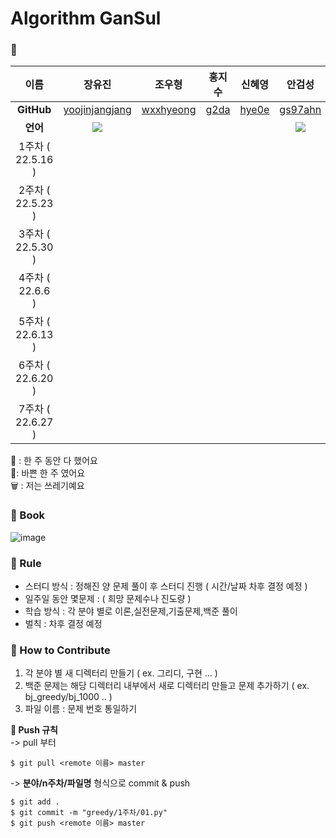 # Algorithm GanSul


### 🤣 

| 이름    |  장유진       |     조우형    |     홍지수     |     신혜영      |     안검성     |
| :----: | :-----------: | :-----------: | :-----------: | :-------------: | :-----------: |
|    **GitHub**     | [yoojinjangjang](https://github.com/yoojinjangjang) | [wxxhyeong](https://github.com/wxxhyeong) | [g2da](https://github.com/g2da) | [hye0e](https://github.com/hye0e) | [gs97ahn](https://github.com/gs97ahn) |
|  **언어**  |  <img src="https://img.shields.io/badge/Python-3776AB?style=for-the-badge&logo=Python&logoColor=white"> | |   |    | <img src="https://img.shields.io/badge/Python-3776AB?style=for-the-badge&logo=Python&logoColor=white"> |
| 1주차 ( 22.5.16 ) |      |         |        |          |        |
| 2주차 ( 22.5.23 ) |      |         |        |          |        |
| 3주차 ( 22.5.30 ) |      |         |        |          |        |
| 4주차 ( 22.6.6 )  |      |         |        |          |        |
| 5주차 ( 22.6.13 ) |      |         |        |          |        |
| 6주차 ( 22.6.20 ) |      |         |        |          |        |
| 7주차 ( 22.6.27 ) |      |         |        |          |        |

🙆‍ : 한 주 동안 다 했어요  
🏃‍ : 바쁜 한 주 였어요  
🗑️ : 저는 쓰레기예요

### 📕 Book

![image](https://user-images.githubusercontent.com/94024391/167662952-8435cdd7-22f4-42c9-878e-bd5d824715e9.png)

### 📝 Rule

- 스터디 방식 : 정해진 양 문제 풀이 후 스터디 진행 ( 시간/날짜 차후 결정 예정 )
- 일주일 동안 몇문제 : ( 희망 문제수나 진도량 )
- 학습 방식 : 각 분야 별로 이론,실전문제,기출문제,백준 풀이
- 벌칙 : 차후 결정 예정

### 🍎 How to Contribute

1. 각 분야 별 새 디렉터리 만들기 ( ex. 그리디, 구현 ... )
2. 백준 문제는 해당 디렉터리 내부에서 새로 디렉터리 만들고 문제 추가하기 ( ex. bj_greedy/bj_1000 .. )
3. 파일 이름 : 문제 번호 통일하기

**📌 Push 규칙**  
-> pull 부터

```
$ git pull <remote 이름> master
```

-> **분야/n주차/파일명** 형식으로 commit & push

```
$ git add .
$ git commit -m "greedy/1주차/01.py"
$ git push <remote 이름> master
```
